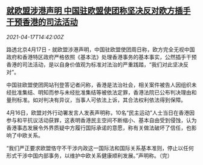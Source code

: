 <!--1618671663000-->
[就欧盟涉港声明 中国驻欧盟使团称坚决反对欧方插手干预香港的司法活动](https://cn.reuters.com/article/eu-hk-relations-0417-idCNKBS2C40DC)
------

<div><i>2021-04-17T14:42:00Z</i></div><p>路透北京4月17日 - 就欧盟涉港声明，中国驻欧盟使团周日称，欧方完全无视中国政府和香港特区政府严格依照《基本法》处理香港事务的基本事实，公然插手干预香港的司法活动，是以自身价值观为标准对法治的严重践踏，“我们对此坚决反对”。</p><p>中国驻欧盟使团网站刊登答记者问称，香港是法治社会，相关案件被告人因组织未经批准集结、明知而参与未经批准集结等被依法定罪，香港法院已公布判决理由和量刑标准。如对判决有异议，当事人可依法上诉，其合法权利依法得到保障。</p><p>4月16日，欧盟对外行动署发言人发表声明称，10名“民主运动”人士当日在香港因参与和平抗议活动获罪，这表明香港民主空间不断缩小、基本自由受到侵蚀，认为香港事态发展令外界质疑中方履行国际承诺的意愿，称有关做法破坏了信任，也影响了中欧关系。</p><p>“我们严正要求欧盟恪守不干涉内政这一国际法和国际关系基本准则，停止以任何形式干涉中国内部事务，以维护中欧关系健康顺利发展。”声明称。（完）</p>
